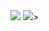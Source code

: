 <img src="https://github.com/pejmanbtc/pejmanbtc/assets/95918753/b878a09d-c548-4783-89cc-1c2038ad1673">
<img width:"10px" height:"10px" src="https://github.com/pejmanbtc/pejmanbtc/assets/95918753/b878a09d-c548-4783-89cc-1c2038ad1673">>
